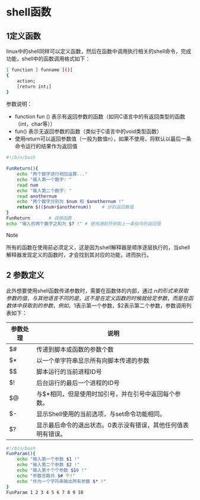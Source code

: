 # shell函数

## 1定义函数

linux中的shell同样可以定义函数，然后在函数中调用执行相关的shell命令，完成功能，shell中的函数调用格式如下：

```bash
[ function ] funname [()]
{
    action;
    [return int;]
}
```

参数说明：

- function fun () 表示有返回参数的函数（如同C语言中的有返回类型的函数（int，char等））
- fun() 表示无返回参数的函数（类似于C语言中的void类型函数）
- 使用return可以返回参数值（一般为数值n），如果不使用，将默认以最后一条命令运行的结果作为返回值

```bash
#!/bin/bash
 
FunReturn(){
    echo "两个数字进行相加运算..."
    echo "输入第一个数字: "
    read num
    echo "输入第二个数字: "
    read anothernum
    echo "两个数字分别为 $num 和 $anothernum !"
    return $(($num+$anothernum))	# 分别返回数值
}
FunReturn		# 调用函数
echo "输入的两个数字之和为 $? !" # 使用通配符获取上一条指令的返回值
```

> [!NOTE]
> 所有的函数在使用前必须定义，这是因为shell解释器是顺序逐层执行的，当shell解释器发现定义的函数时，才会找到其对应的功能，进而执行。

## 2 参数定义

此外想要使用shell函数传递参数时，需要在函数体的内部，通过 $n 的形式来获取参数的值，与其他语言不同的是，这不是在定义函数的时候就给定参数，而是在函数体中获取到的参数，例如，$1表示第一个参数，$2表示第二个参数，参数调用列表如下：

参数处理 | 说明
--------|------
$# | 传递到脚本或函数的参数个数
$* | 以一个单字符串显示所有向脚本传递的参数
\$$ | 脚本运行的当前进程ID号
$! | 后台运行的最后一个进程的ID号
$@ | 与$*相同，但是使用时加引号，并在引号中返回每个参数。
$- | 显示Shell使用的当前选项，与set命令功能相同。
$? | 显示最后命令的退出状态。0表示没有错误，其他任何值表明有错误。

```bash
#!/bin/bash
FunParam(){
    echo "输入第一个参数 $1 !"
    echo "输入第二个参数 $2 !"
    echo "输入第十个个参数 $10 !"
    echo "参数总数共 $# 个!"
    echo "作为一个字符串输出所有参数 $* !"
}
FunParam 1 2 3 4 5 6 7 8 9 10
```
